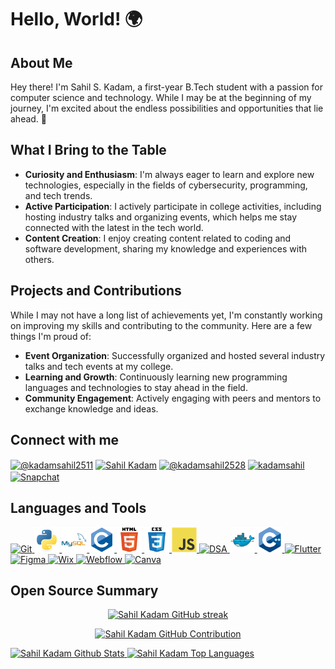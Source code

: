 # Hello, World! 🌍

## About Me

Hey there! I'm Sahil S. Kadam, a first-year B.Tech student with a passion for computer science and technology. While I may be at the beginning of my journey, I'm excited about the endless possibilities and opportunities that lie ahead. 🚀

## What I Bring to the Table

- **Curiosity and Enthusiasm**: I'm always eager to learn and explore new technologies, especially in the fields of cybersecurity, programming, and tech trends.
- **Active Participation**: I actively participate in college activities, including hosting industry talks and organizing events, which helps me stay connected with the latest in the tech world.
- **Content Creation**: I enjoy creating content related to coding and software development, sharing my knowledge and experiences with others.

## Projects and Contributions

While I may not have a long list of achievements yet, I'm constantly working on improving my skills and contributing to the community. Here are a few things I'm proud of:

- **Event Organization**: Successfully organized and hosted several industry talks and tech events at my college.
- **Learning and Growth**: Continuously learning new programming languages and technologies to stay ahead in the field.
- **Community Engagement**: Actively engaging with peers and mentors to exchange knowledge and ideas.

## Connect with me
<p align="left">
<a href="https://x.com/kadamsahil2511" target="blank"><img align="center" src="https://raw.githubusercontent.com/rahuldkjain/github-profile-readme-generator/master/src/images/icons/Social/twitter.svg" alt="@kadamsahil2511" height="30" width="40" /></a>
<a href="https://www.linkedin.com/in/kadamsahil2509/" target="blank"><img align="center" src="https://raw.githubusercontent.com/rahuldkjain/github-profile-readme-generator/master/src/images/icons/Social/linked-in-alt.svg" alt="Sahil Kadam" height="30" width="40" /></a>
<a href="https://www.instagram.com/kadamsahil2528/" target="blank"><img align="center" src="https://raw.githubusercontent.com/rahuldkjain/github-profile-readme-generator/master/src/images/icons/Social/instagram.svg" alt="@kadamsahil2528" height="30" width="40" /></a>
<a href="https://www.youtube.com/channel/UC1lb-p02HMyNOsXB3IHyKbw" target="blank"><img align="center" src="https://raw.githubusercontent.com/rahuldkjain/github-profile-readme-generator/master/src/images/icons/Social/youtube.svg" alt="kadamsahil" height="30" width="40" /></a>
<a href="https://www.snapchat.com/add/kadamsahil2511" target="blank"><img align="center" src="https://img.icons8.com/fluency/48/000000/snapchat.png" alt="Snapchat" height="40" width="40" /></a>
</p>

## Languages and Tools
<p align="left">
    <a href="https://www.git-scm.com/" target="_blank" rel="noreferrer">
        <img src="https://www.vectorlogo.zone/logos/git-scm/git-scm-icon.svg" alt="Git" width="40" height="40"/>
    </a>
    <a href="https://www.python.org" target="_blank" rel="noreferrer">
        <img src="https://raw.githubusercontent.com/devicons/devicon/master/icons/python/python-original.svg" alt="Python" width="40" height="40"/>
    </a>
    <a href="https://www.oracle.com/database/" target="_blank" rel="noreferrer">
        <img src="https://raw.githubusercontent.com/devicons/devicon/master/icons/mysql/mysql-original-wordmark.svg" alt="DBMS" width="40" height="40"/>
    </a>
  
   <a href="https://www.cprogramming.com/" target="_blank" rel="noreferrer">
        <img src="https://raw.githubusercontent.com/devicons/devicon/master/icons/c/c-original.svg" alt="C" width="40" height="40"/>
    </a>
    <a href="https://www.w3.org/html/" target="_blank" rel="noreferrer">
        <img src="https://raw.githubusercontent.com/devicons/devicon/master/icons/html5/html5-original-wordmark.svg" alt="HTML5" width="40" height="40"/>
    </a>
    <a href="https://www.w3.org/Style/CSS/" target="_blank" rel="noreferrer">
        <img src="https://raw.githubusercontent.com/devicons/devicon/master/icons/css3/css3-original-wordmark.svg" alt="CSS3" width="40" height="40"/>
    </a>
    <a href="https://developer.mozilla.org/en-US/docs/Web/JavaScript" target="_blank" rel="noreferrer">
        <img src="https://raw.githubusercontent.com/devicons/devicon/master/icons/javascript/javascript-original.svg" alt="JavaScript" width="40" height="40"/>
    </a>
    <a href="https://en.wikipedia.org/wiki/Data_structures" target="_blank" rel="noreferrer">
        <img src="https://img.icons8.com/color/48/000000/data-configuration.png" alt="DSA" width="40" height="40"/>
    </a>
    <a href="https://www.docker.com/" target="_blank" rel="noreferrer">
        <img src="https://raw.githubusercontent.com/devicons/devicon/master/icons/docker/docker-original.svg" alt="Docker" width="40" height="40"/>
    </a>
    <a href="https://www.w3schools.com/cpp/" target="_blank" rel="noreferrer">
        <img src="https://raw.githubusercontent.com/devicons/devicon/master/icons/cplusplus/cplusplus-original.svg" alt="C++" width="40" height="40"/>
    </a>
    <a href="https://flutter.dev/" target="_blank" rel="noreferrer">
        <img src="https://www.vectorlogo.zone/logos/flutterio/flutterio-icon.svg" alt="Flutter" width="40" height="40"/>
    </a>
    <a href="https://www.figma.com/" target="_blank" rel="noreferrer">
        <img src="https://www.vectorlogo.zone/logos/figma/figma-icon.svg" alt="Figma" width="40" height="40"/>
    </a>
    <a href="https://www.wix.com/" target="_blank" rel="noreferrer">
        <img src="https://www.vectorlogo.zone/logos/wix/wix-icon.svg" alt="Wix" width="40" height="40"/>
    </a>
    <a href="https://www.webflow.com/" target="_blank" rel="noreferrer">
        <img src="https://www.vectorlogo.zone/logos/webflow/webflow-icon.svg" alt="Webflow" width="40" height="40"/>
    </a>
    <a href="https://www.canva.com/" target="_blank" rel="noreferrer">
        <img src="https://www.vectorlogo.zone/logos/canva/canva-icon.svg" alt="Canva" width="40" height="40"/>
    </a>
</p>

## Open Source Summary

<p align="center">
  <a href="https://github.com/kadamsahil2511">
    <img src="https://github-readme-streak-stats.herokuapp.com/?user=kadamsahil2511&theme=radical&border=7F3FBF&background=0D1117" alt="Sahil Kadam GitHub streak"/>
  </a>
</p>
<p align="center">
  <a href="https://github.com/kadamsahil2511">
    <img src="https://github-profile-summary-cards.vercel.app/api/cards/profile-details?username=kadamsahil2511&theme=radical" alt="Sahil Kadam GitHub Contribution"/>
  </a>
</p>

<a href="https://github.com/kadamsahil2511">
  <img alt="Sahil Kadam Github Stats" src="https://denvercoder1-github-readme-stats.vercel.app/api/?username=kadamsahil2511&show_icons=true&count_private=true&theme=react&border_color=7F3FBF&bg_color=0D1117" />
</a>

<a href="https://github.com/kadamsahil2511">
  <img alt="Sahil Kadam Top Languages" src="https://github-readme-stats.vercel.app/api/top-langs/?username=kadamsahil2511&langs_count=8&layout=compact&theme=react&border_color=7F3FBF&bg_color=0D1117" />
</a>

